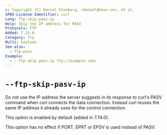 ```yaml
---
c: Copyright (C) Daniel Stenberg, <daniel@haxx.se>, et al.
SPDX-License-Identifier: curl
Long: ftp-skip-pasv-ip
Help: Skip the IP address for PASV
Protocols: FTP
Added: 7.15.0
Category: ftp
Multi: boolean
See-also:
  - ftp-pasv
Example:
  - --ftp-skip-pasv-ip ftp://example.com/
---
```


# `--ftp-skip-pasv-ip`

Do not use the IP address the server suggests in its response to curl's PASV
command when curl connects the data connection. Instead curl reuses the same
IP address it already uses for the control connection.

This option is enabled by default (added in 7.74.0).

This option has no effect if PORT, EPRT or EPSV is used instead of PASV.
